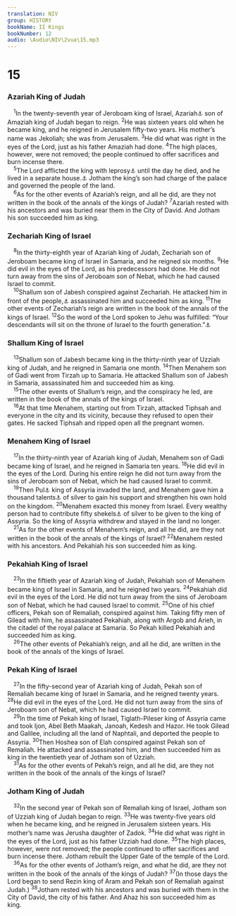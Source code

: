 ```yaml
---
translation: NIV
group: HISTORY
bookName: II Kings 
bookNumber: 12
audio: \Audio\NIV\2vua\15.mp3
---
```


<div class="title"><h1>15</h1><h3>Azariah King of Judah </h3></div>
<span class="verse 2vua_15_1"> <sup>1</sup>In the twenty-seventh year of Jeroboam king of Israel, Azariah<a data-toggle="tooltip" data-placement="bottom" title="Also called Uzziah ; also in verses 6, 7, 8, 17, 23 and 27">⚓</a> son of Amaziah king of Judah began to reign. </span>
<span class="verse 2vua_15_2"><sup>2</sup>He was sixteen years old when he became king, and he reigned in Jerusalem fifty-two years. His mother’s name was Jekoliah; she was from Jerusalem. </span>
<span class="verse 2vua_15_3"><sup>3</sup>He did what was right in the eyes of the Lord, just as his father Amaziah had done. </span>
<span class="verse 2vua_15_4"><sup>4</sup>The high places, however, were not removed; the people continued to offer sacrifices and burn incense there. <br/></span>
<span class="verse 2vua_15_5"> <sup>5</sup>The Lord afflicted the king with leprosy<a data-toggle="tooltip" data-placement="bottom" title="The Hebrew for leprosy was used for various diseases affecting the skin.">⚓</a> until the day he died, and he lived in a separate house.<a data-toggle="tooltip" data-placement="bottom" title="Or in a house where he was relieved of responsibilities">⚓</a> Jotham the king’s son had charge of the palace and governed the people of the land. <br/></span>
<span class="verse 2vua_15_6"> <sup>6</sup>As for the other events of Azariah’s reign, and all he did, are they not written in the book of the annals of the kings of Judah? </span>
<span class="verse 2vua_15_7"><sup>7</sup>Azariah rested with his ancestors and was buried near them in the City of David. And Jotham his son succeeded him as king. <br/></span>
<div class="title"><h3>Zechariah King of Israel </h3></div>
<span class="verse 2vua_15_8"> <sup>8</sup>In the thirty-eighth year of Azariah king of Judah, Zechariah son of Jeroboam became king of Israel in Samaria, and he reigned six months. </span>
<span class="verse 2vua_15_9"><sup>9</sup>He did evil in the eyes of the Lord, as his predecessors had done. He did not turn away from the sins of Jeroboam son of Nebat, which he had caused Israel to commit. <br/></span>
<span class="verse 2vua_15_10"> <sup>10</sup>Shallum son of Jabesh conspired against Zechariah. He attacked him in front of the people,<a data-toggle="tooltip" data-placement="bottom" title="Hebrew; some Septuagint manuscripts in Ibleam">⚓</a> assassinated him and succeeded him as king. </span>
<span class="verse 2vua_15_11"><sup>11</sup>The other events of Zechariah’s reign are written in the book of the annals of the kings of Israel. </span>
<span class="verse 2vua_15_12"><sup>12</sup>So the word of the Lord spoken to Jehu was fulfilled: “Your descendants will sit on the throne of Israel to the fourth generation.”<a data-toggle="tooltip" data-placement="bottom" title="2 Kings 10:30">⚓</a><br/></span>
<div class="title"><h3>Shallum King of Israel </h3></div>
<span class="verse 2vua_15_13"> <sup>13</sup>Shallum son of Jabesh became king in the thirty-ninth year of Uzziah king of Judah, and he reigned in Samaria one month. </span>
<span class="verse 2vua_15_14"><sup>14</sup>Then Menahem son of Gadi went from Tirzah up to Samaria. He attacked Shallum son of Jabesh in Samaria, assassinated him and succeeded him as king. <br/></span>
<span class="verse 2vua_15_15"> <sup>15</sup>The other events of Shallum’s reign, and the conspiracy he led, are written in the book of the annals of the kings of Israel. <br/></span>
<span class="verse 2vua_15_16"> <sup>16</sup>At that time Menahem, starting out from Tirzah, attacked Tiphsah and everyone in the city and its vicinity, because they refused to open their gates. He sacked Tiphsah and ripped open all the pregnant women. <br/></span>
<div class="title"><h3>Menahem King of Israel </h3></div>
<span class="verse 2vua_15_17"> <sup>17</sup>In the thirty-ninth year of Azariah king of Judah, Menahem son of Gadi became king of Israel, and he reigned in Samaria ten years. </span>
<span class="verse 2vua_15_18"><sup>18</sup>He did evil in the eyes of the Lord. During his entire reign he did not turn away from the sins of Jeroboam son of Nebat, which he had caused Israel to commit. <br/></span>
<span class="verse 2vua_15_19"> <sup>19</sup>Then Pul<a data-toggle="tooltip" data-placement="bottom" title="Also called Tiglath-Pileser">⚓</a> king of Assyria invaded the land, and Menahem gave him a thousand talents<a data-toggle="tooltip" data-placement="bottom" title="That is, about 38 tons or about 34 metric tons">⚓</a> of silver to gain his support and strengthen his own hold on the kingdom. </span>
<span class="verse 2vua_15_20"><sup>20</sup>Menahem exacted this money from Israel. Every wealthy person had to contribute fifty shekels<a data-toggle="tooltip" data-placement="bottom" title="That is, about 1 1/4 pounds or about 575 grams">⚓</a> of silver to be given to the king of Assyria. So the king of Assyria withdrew and stayed in the land no longer. <br/></span>
<span class="verse 2vua_15_21"> <sup>21</sup>As for the other events of Menahem’s reign, and all he did, are they not written in the book of the annals of the kings of Israel? </span>
<span class="verse 2vua_15_22"><sup>22</sup>Menahem rested with his ancestors. And Pekahiah his son succeeded him as king. <br/></span>
<div class="title"><h3>Pekahiah King of Israel </h3></div>
<span class="verse 2vua_15_23"> <sup>23</sup>In the fiftieth year of Azariah king of Judah, Pekahiah son of Menahem became king of Israel in Samaria, and he reigned two years. </span>
<span class="verse 2vua_15_24"><sup>24</sup>Pekahiah did evil in the eyes of the Lord. He did not turn away from the sins of Jeroboam son of Nebat, which he had caused Israel to commit. </span>
<span class="verse 2vua_15_25"><sup>25</sup>One of his chief officers, Pekah son of Remaliah, conspired against him. Taking fifty men of Gilead with him, he assassinated Pekahiah, along with Argob and Arieh, in the citadel of the royal palace at Samaria. So Pekah killed Pekahiah and succeeded him as king. <br/></span>
<span class="verse 2vua_15_26"> <sup>26</sup>The other events of Pekahiah’s reign, and all he did, are written in the book of the annals of the kings of Israel. <br/></span>
<div class="title"><h3>Pekah King of Israel </h3></div>
<span class="verse 2vua_15_27"> <sup>27</sup>In the fifty-second year of Azariah king of Judah, Pekah son of Remaliah became king of Israel in Samaria, and he reigned twenty years. </span>
<span class="verse 2vua_15_28"><sup>28</sup>He did evil in the eyes of the Lord. He did not turn away from the sins of Jeroboam son of Nebat, which he had caused Israel to commit. <br/></span>
<span class="verse 2vua_15_29"> <sup>29</sup>In the time of Pekah king of Israel, Tiglath-Pileser king of Assyria came and took Ijon, Abel Beth Maakah, Janoah, Kedesh and Hazor. He took Gilead and Galilee, including all the land of Naphtali, and deported the people to Assyria. </span>
<span class="verse 2vua_15_30"><sup>30</sup>Then Hoshea son of Elah conspired against Pekah son of Remaliah. He attacked and assassinated him, and then succeeded him as king in the twentieth year of Jotham son of Uzziah. <br/></span>
<span class="verse 2vua_15_31"> <sup>31</sup>As for the other events of Pekah’s reign, and all he did, are they not written in the book of the annals of the kings of Israel? <br/></span>
<div class="title"><h3>Jotham King of Judah </h3></div>
<span class="verse 2vua_15_32"> <sup>32</sup>In the second year of Pekah son of Remaliah king of Israel, Jotham son of Uzziah king of Judah began to reign. </span>
<span class="verse 2vua_15_33"><sup>33</sup>He was twenty-five years old when he became king, and he reigned in Jerusalem sixteen years. His mother’s name was Jerusha daughter of Zadok. </span>
<span class="verse 2vua_15_34"><sup>34</sup>He did what was right in the eyes of the Lord, just as his father Uzziah had done. </span>
<span class="verse 2vua_15_35"><sup>35</sup>The high places, however, were not removed; the people continued to offer sacrifices and burn incense there. Jotham rebuilt the Upper Gate of the temple of the Lord. <br/></span>
<span class="verse 2vua_15_36"> <sup>36</sup>As for the other events of Jotham’s reign, and what he did, are they not written in the book of the annals of the kings of Judah? </span>
<span class="verse 2vua_15_37"><sup>37</sup>(In those days the Lord began to send Rezin king of Aram and Pekah son of Remaliah against Judah.) </span>
<span class="verse 2vua_15_38"><sup>38</sup>Jotham rested with his ancestors and was buried with them in the City of David, the city of his father. And Ahaz his son succeeded him as king. <br/></span>
